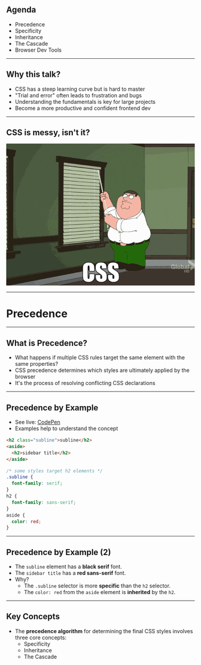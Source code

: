 ## Agenda

- Precedence
- Specificity
- Inheritance
- The Cascade
- Browser Dev Tools

---

## Why this talk?

- CSS has a steep learning curve but is hard to master
- "Trial and error" often leads to frustration and bugs
- Understanding the fundamentals is key for large projects
- Become a more productive and confident frontend dev

---

## CSS is messy, isn't it?

![Frustrated CSS programming animated gif](../images/giphy.gif)

---

# Precedence

---

## What is Precedence?

- What happens if multiple CSS rules target the same element with the same properties?
- CSS precedence determines which styles are ultimately applied by the browser
- It's the process of resolving conflicting CSS declarations

---

## Precedence by Example

- See live: [CodePen](https://codepen.io/doppelmutzi/pen/yWLbbL)
- Examples help to understand the concept
```html
<h2 class="subline">subline</h2>
<aside>
  <h2>sidebar title</h2>
</aside>
```
```css
/* some styles target h2 elements */
.subline {
  font-family: serif;
}
h2 {
  font-family: sans-serif;
}
aside {
  color: red;
}
```

---

## Precedence by Example (2)

- The `subline` element has a **black serif** font.
- The `sidebar title` has a **red sans-serif** font.
- Why?
    - The `.subline` selector is more **specific** than the `h2` selector.
    - The `color: red` from the `aside` element is **inherited** by the `h2`.

---

## Key Concepts

- The **precedence algorithm** for determining the final CSS styles involves three core concepts:
    - Specificity
    - Inheritance
    - The Cascade
